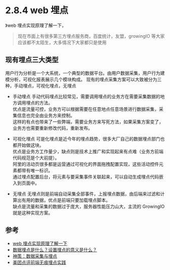 # 2.8.4 web 埋点

》web 埋点实现原理了解一下，

>现在市面上有很多第三方埋点服务商，百度统计，友盟，growingIO 等大家应该都不太陌生，大多情况下大家都只是使用


## 现有埋点三大类型
用户行为分析是一个大系统，一个典型的数据平台。由用户数据采集，用户行为建模分析，可视化报表展示几个模块构成。
现有的埋点采集方案可以大致被分为三种，手动埋点，可视化埋点，无埋点

- 手动埋点
手动代码埋点比较常见，需要调用埋点的业务方在需要采集数据的地方调用埋点的方法。  
优点是流量可控，业务方可以根据需要在任意地点任意场景进行数据采集，采集信息也完全由业务方来控制。  
这样的有点也带来了一些弊端，需要业务方来写死方法，如果采集方案变了，业务方也需要重新修改代码，重新发布。  

- 可视化埋点
可是化埋点是近今年的埋点趋势，很多大厂自己的数据埋点部门也都开始做这块。  
优点是业务方工作量少，缺点则是技术上推广和实现起来有点难（业务方前端代码规范是个大前提）。  
阿里的活动页很多都是运营通过可视化的界面拖拽配置实现，这些活动控件元素都带有唯一标识。  
通过埋点配置后台，将元素与要采集事件关联起来，可以自动生成埋点代码嵌入到页面中。  

- 无埋点
无埋点则是前端自动采集全部事件，上报埋点数据，由后端来过滤和计算出有用的数据，优点是前端只要加载埋点脚本。  
缺点是流量和采集的数据过于庞大，服务器性能压力山大，主流的 GrowingIO 就是这种实现方案。  







## 参考
- [web 埋点实现原理了解一下](https://segmentfault.com/a/1190000014922668)
- [数据埋点是什么？设置埋点的意义是什么？](https://www.zhihu.com/question/36411025)
- [神策：数据采集与埋点](https://sensorsdata.cn/blog/shu-ju-jie-ru-yu-mai-dian/)
- [美团点评前端无痕埋点实践](https://tech.meituan.com/2017/03/02/mt-mobile-analytics-practice.html)
